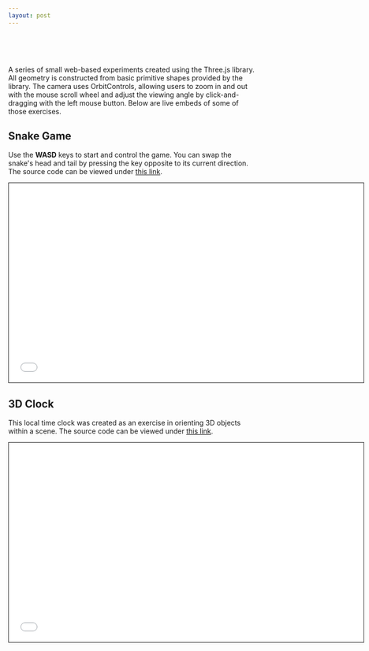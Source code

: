 ```yaml
---
layout: post
---
```


<script src="/assets/threejs/three.min.js"></script>
<script src="/assets/threejs/OrbitControls.js"></script>

<div style="height: 50px;"></div>

A series of small web-based experiments created using the Three.js library.
All geometry is constructed from basic primitive shapes provided by the library. The camera uses OrbitControls, allowing users to zoom in and out with the mouse scroll wheel and adjust the viewing angle by click-and-dragging with the left mouse button. Below are live embeds of some of those exercises.
 

## Snake Game

Use the **WASD** keys to start and control the game.
You can swap the snake's head and tail by pressing the key opposite to its current direction. The source code can be viewed under [this link](https://github.com/kamilashi/Snake-Game). 

<iframe src="/assets/threejs/SnakeGame.html" width="720" height="405" scrolling="no" frameborder="0"  style="border: 1px solid"></iframe>

## 3D Clock

This local time clock was created as an exercise in orienting 3D objects within a scene. The source code can be viewed under [this link](https://github.com/kamilashi/Clock). 


<iframe src="/assets/threejs/Clock3D.html" width="720" height="405" scrolling="no" frameborder="0"  style="border: 1px solid"></iframe>
